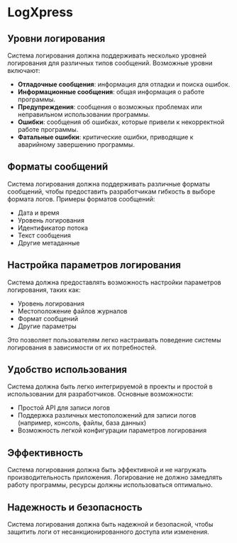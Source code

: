 ﻿# LogXpress

## Уровни логирования
Система логирования должна поддерживать несколько уровней логирования для различных типов сообщений. Возможные уровни включают:

- **Отладочные сообщения**: информация для отладки и поиска ошибок.
- **Информационные сообщения**: общая информация о работе программы.
- **Предупреждения**: сообщения о возможных проблемах или неправильном использовании программы.
- **Ошибки**: сообщения об ошибках, которые привели к некорректной работе программы.
- **Фатальные ошибки**: критические ошибки, приводящие к аварийному завершению программы.

## Форматы сообщений
Система логирования должна поддерживать различные форматы сообщений, чтобы предоставить разработчикам гибкость в выборе формата логов. Примеры форматов сообщений:

- Дата и время
- Уровень логирования
- Идентификатор потока
- Текст сообщения
- Другие метаданные

## Настройка параметров логирования
Система должна предоставлять возможность настройки параметров логирования, таких как:

- Уровень логирования
- Местоположение файлов журналов
- Формат сообщений
- Другие параметры

Это позволяет пользователям легко настраивать поведение системы логирования в зависимости от их потребностей.

## Удобство использования
Система должна быть легко интегрируемой в проекты и простой в использовании для разработчиков. Основные возможности:

- Простой API для записи логов
- Поддержка различных местоположений для записи логов (например, консоль, файлы, база данных)
- Возможность легкой конфигурации параметров логирования

## Эффективность
Система логирования должна быть эффективной и не нагружать производительность приложения. Логирование не должно замедлять работу программы, ресурсы должны использоваться оптимально.

## Надежность и безопасность
Система логирования должна быть надежной и безопасной, чтобы защитить логи от несанкционированного доступа или изменения.
